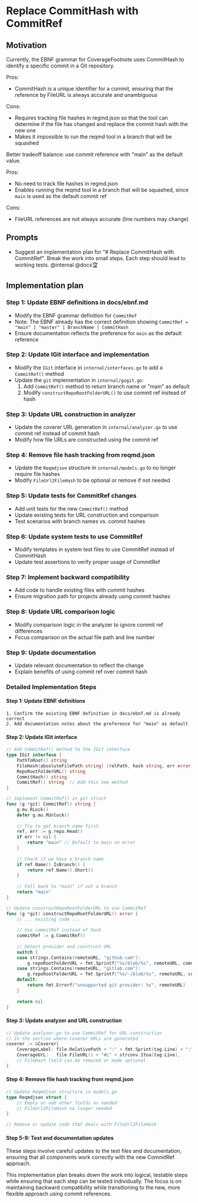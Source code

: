 # Replace CommitHash with CommitRef

## Motivation

Currently, the EBNF grammar for CoverageFootnote uses CommitHash to identify a specific commit in a Git repository.

Pros:

- CommitHash is a unique identifier for a commit, ensuring that the reference by FileURL is always accurate and unambiguous

Cons:

- Requires tracking file hashes in regmd.json so that the tool can determine if the file has changed and replace the commit hash with the new one
- Makes it impossible to run the reqmd tool in a branch that will be squashed

Better tradeoff balance: use commit reference with "main" as the default value.

Pros:

- No need to track file hashes in regmd.json
- Enables running the reqmd tool in a branch that will be squashed, since `main` is used as the default commit ref

Cons:

- FileURL references are not always accurate (line numbers may change)

## Prompts

- Suggest an implementation plan for "# Replace CommitHash with CommitRef". Break the work into small steps. Each step should lead to working tests. @internal @docs🏆

## Implementation plan

### Step 1: Update EBNF definitions in docs/ebnf.md

- Modify the EBNF grammar definition for `CommitRef` 
- Note: The EBNF already has the correct definition showing `CommitRef = "main" | "master" | BranchName | CommitHash`
- Ensure documentation reflects the preference for `main` as the default reference

### Step 2: Update IGit interface and implementation

- Modify the `IGit` interface in `internal/interfaces.go` to add a `CommitRef()` method
- Update the `git` implementation in `internal/gogit.go`:
  1. Add `CommitRef()` method to return branch name or "main" as default
  2. Modify `constructRepoRootFolderURL()` to use commit ref instead of hash

### Step 3: Update URL construction in analyzer

- Update the coverer URL generation in `internal/analyzer.go` to use commit ref instead of commit hash
- Modify how file URLs are constructed using the commit ref

### Step 4: Remove file hash tracking from reqmd.json

- Update the `Reqmdjson` structure in `internal/models.go` to no longer require file hashes
- Modify `FileUrl2FileHash` to be optional or remove if not needed

### Step 5: Update tests for CommitRef changes

- Add unit tests for the new `CommitRef()` method
- Update existing tests for URL construction and comparison
- Test scenarios with branch names vs. commit hashes

### Step 6: Update system tests to use CommitRef

- Modify templates in system test files to use CommitRef instead of CommitHash
- Update test assertions to verify proper usage of CommitRef

### Step 7: Implement backward compatibility

- Add code to handle existing files with commit hashes
- Ensure migration path for projects already using commit hashes

### Step 8: Update URL comparison logic

- Modify comparison logic in the analyzer to ignore commit ref differences
- Focus comparison on the actual file path and line number

### Step 9: Update documentation

- Update relevant documentation to reflect the change
- Explain benefits of using commit ref over commit hash

### Detailed Implementation Steps

#### Step 1: Update EBNF definitions
```
1. Confirm the existing EBNF definition in docs/ebnf.md is already correct
2. Add documentation notes about the preference for "main" as default
```

#### Step 2: Update IGit interface
```go
// Add CommitRef() method to the IGit interface
type IGit interface {
    PathToRoot() string
    FileHash(absoluteFilePath string) (relPath, hash string, err error)
    RepoRootFolderURL() string
    CommitHash() string
    CommitRef() string  // Add this new method
}

// Implement CommitRef() in git struct
func (g *git) CommitRef() string {
    g.mu.RLock()
    defer g.mu.RUnlock()
    
    // Try to get branch name first
    ref, err := g.repo.Head()
    if err != nil {
        return "main" // Default to main on error
    }
    
    // Check if we have a branch name
    if ref.Name().IsBranch() {
        return ref.Name().Short()
    }
    
    // Fall back to "main" if not a branch
    return "main"
}

// Update constructRepoRootFolderURL to use CommitRef
func (g *git) constructRepoRootFolderURL() error {
    // ... existing code ...
    
    // Use commitRef instead of hash
    commitRef := g.CommitRef()
    
    // Detect provider and construct URL
    switch {
    case strings.Contains(remoteURL, "github.com"):
        g.repoRootFolderURL = fmt.Sprintf("%s/blob/%s", remoteURL, commitRef)
    case strings.Contains(remoteURL, "gitlab.com"):
        g.repoRootFolderURL = fmt.Sprintf("%s/-/blob/%s", remoteURL, commitRef)
    default:
        return fmt.Errorf("unsupported git provider: %s", remoteURL)
    }
    
    return nil
}
```

#### Step 3: Update analyzer and URL construction
```go
// Update analyzer.go to use CommitRef for URL construction
// In the section where coverer URLs are generated
coverer := &Coverer{
    CoverageLabel: file.RelativePath + ":" + fmt.Sprint(tag.Line) + ":" + tag.CoverageType,
    CoverageUrL:   file.FileURL() + "#L" + strconv.Itoa(tag.Line),
    // FileHash field can be removed or made optional
}
```

#### Step 4: Remove file hash tracking from reqmd.json
```go
// Update Reqmdjson structure in models.go
type Reqmdjson struct {
    // Empty or add other fields as needed
    // FileUrl2FileHash no longer needed
}

// Remove or update code that deals with FileUrl2FileHash
```

#### Step 5-9: Test and documentation updates
These steps involve careful updates to the test files and documentation, ensuring that all components work correctly with the new CommitRef approach.

This implementation plan breaks down the work into logical, testable steps while ensuring that each step can be tested individually. The focus is on maintaining backward compatibility while transitioning to the new, more flexible approach using commit references.
